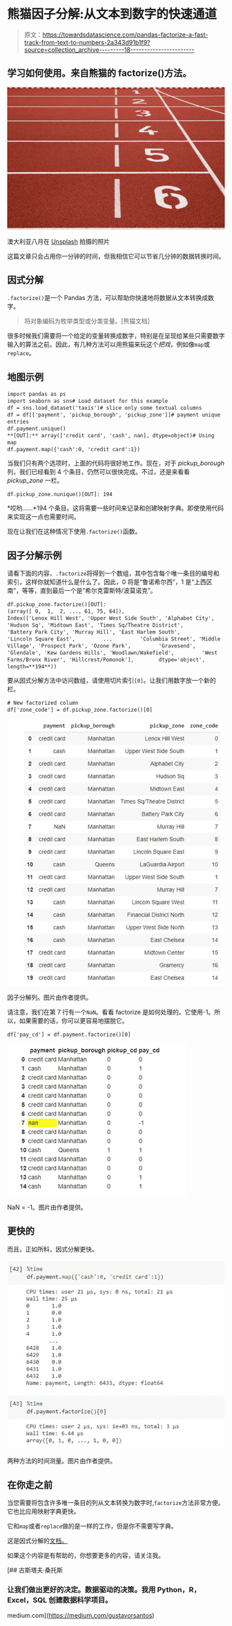 # 熊猫因子分解:从文本到数字的快速通道

> 原文：<https://towardsdatascience.com/pandas-factorize-a-fast-track-from-text-to-numbers-2a343d91b1f9?source=collection_archive---------18----------------------->

## 学习如何使用。来自熊猫的 factorize()方法。

![](img/b4646f15621d1a930991c96119493f46.png)

澳大利亚八月在 [Unsplash](https://unsplash.com/s/photos/numbers?utm_source=unsplash&utm_medium=referral&utm_content=creditCopyText) 拍摄的照片

这篇文章只会占用你一分钟的时间，但我相信它可以节省几分钟的数据转换时间。

## 因式分解

`.factorize()`是一个 Pandas 方法，可以帮助你快速地将数据从文本转换成数字。

> 将对象编码为枚举类型或分类变量。[熊猫文档]

很多时候我们需要将一个给定的变量转换成数字，特别是在呈现给某些只需要数字输入的算法之前。因此，有几种方法可以用熊猫来玩这个*把戏*，例如像`map`或`replace`。

## 地图示例

```
import pandas as ps
import seaborn as sns# Load dataset for this example
df = sns.load_dataset('taxis')# slice only some textual columns
df = df[['payment', 'pickup_borough', 'pickup_zone']]# payment unique entries
df.payment.unique()
**[OUT]:** array(['credit card', 'cash', nan], dtype=object)# Using map
df.payment.map({'cash':0, 'credit card':1})
```

当我们只有两个选项时，上面的代码将很好地工作。现在，对于 *pickup_borough* 列，我们已经看到 4 个条目，仍然可以很快完成。不过，还是来看看 *pickup_zone* 一栏。

```
df.pickup_zone.nunique()[OUT]: 194
```

*哎哟……*194 个条目。这将需要一些时间来记录和创建映射字典。即使使用代码来实现这一点也需要时间。

现在让我们在这种情况下使用`.factorize()`函数。

## 因子分解示例

请看下面的内容，`.factorize`将得到一个数组，其中包含每个唯一条目的编号和索引，这样你就知道什么是什么了。因此，0 将是“鲁诺希尔西”，1 是“上西区南”，等等，直到最后一个是“希尔克雷斯特/波莫诺克”。

```
df.pickup_zone.factorize()[OUT]:
(array([ 0,  1,  2, ..., 61, 75, 64]),  
Index(['Lenox Hill West', 'Upper West Side South', 'Alphabet City',         'Hudson Sq', 'Midtown East', 'Times Sq/Theatre District',         'Battery Park City', 'Murray Hill', 'East Harlem South',         'Lincoln Square East',         ...         'Columbia Street', 'Middle Village', 'Prospect Park', 'Ozone Park',         'Gravesend', 'Glendale', 'Kew Gardens Hills', 'Woodlawn/Wakefield',         'West Farms/Bronx River', 'Hillcrest/Pomonok'],        dtype='object', length=**194**))
```

要从因式分解方法中访问数组，请使用切片索引`[0]`。让我们用数字放一个新的栏。

```
# New factorized column
df['zone_code'] = df.pickup_zone.factorize()[0]
```

![](img/e4f7cf4c34f20e614d219fa53075d3e2.png)

因子分解列。图片由作者提供。

请注意，我们在第 7 行有一个`NaN`。看看 factorize 是如何处理的。它使用-1。所以，如果需要的话，你可以更容易地摆脱它。

```
df['pay_cd'] = df.payment.factorize()[0]
```

![](img/0b8819b7606f35ad9b69ffd4a9208695.png)

NaN = -1。图片由作者提供。

## 更快的

而且，正如所料，因式分解更快。

![](img/34340013116424a77f8273826f498667.png)

两种方法的时间测量。图片由作者提供。

## 在你走之前

当您需要将包含许多唯一条目的列从文本转换为数字时,`factorize`方法非常方便。它也比应用映射字典更快。

它和`map`或者`replace`做的是一样的工作，但是你不需要写字典。

这是因式分解的[文档。](https://pandas.pydata.org/docs/reference/api/pandas.factorize.html)

如果这个内容是有帮助的，你想要更多的内容，请关注我。

[](https://medium.com/gustavorsantos) [## 古斯塔夫·桑托斯

### 让我们做出更好的决定。数据驱动的决策。我用 Python，R，Excel，SQL 创建数据科学项目。

medium.com](https://medium.com/gustavorsantos)